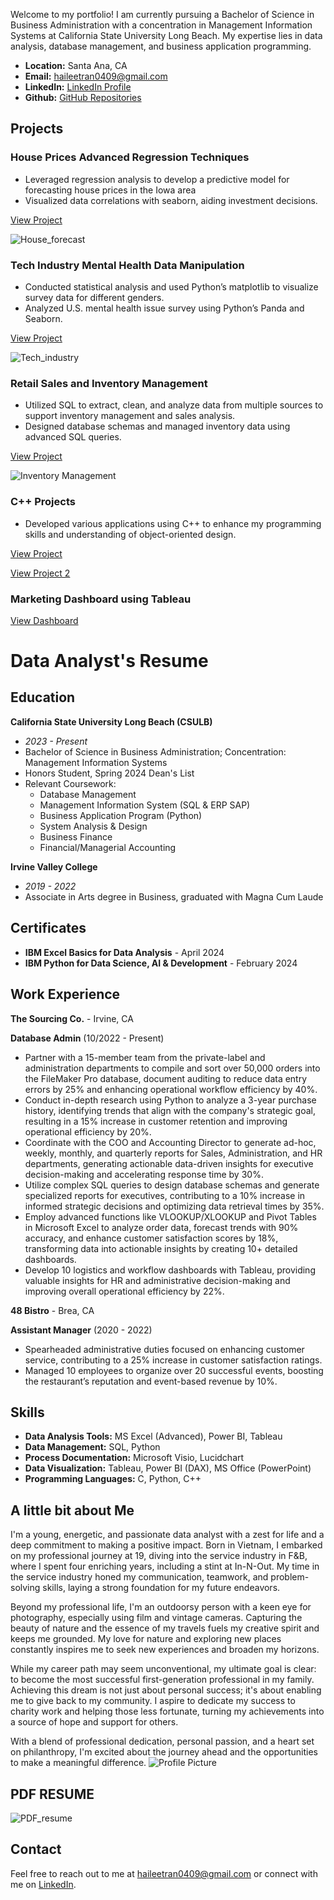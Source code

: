 Welcome to my portfolio! I am currently pursuing a Bachelor of Science in Business Administration with a concentration in Management Information Systems at California State University Long Beach. My expertise lies in data analysis, database management, and business application programming. 
- **Location:** Santa Ana, CA
- **Email:** [haileetran0409@gmail.com](mailto:haileetran0409@gmail.com)
- **LinkedIn:** [LinkedIn Profile](https://www.linkedin.com/in/tuyen-tran-337619234/)
- **Github:** [GitHub Repositories](https://github.com/haileetranvn?tab=repositories)
  
## Projects

### House Prices Advanced Regression Techniques  				     
- Leveraged regression analysis to develop a predictive model for forecasting house prices in the Iowa area
- Visualized data correlations with seaborn, aiding investment decisions.
  
[View Project](https://github.com/haileetranvn/House-Prices-Advanced-Regression-Techniques.git)

![House_forecast](/assets/img/house_prices.png)

### Tech Industry Mental Health Data Manipulation
- Conducted statistical analysis and used Python’s matplotlib to visualize survey data for different genders.
- Analyzed U.S. mental health issue survey using Python’s Panda and Seaborn.

[View Project](https://github.com/haileetranvn/MENTAL-HEALTH-IN-TECH-INDUSTRY-ANALYSIS-AND-VISUAL.git)

![Tech_industry](/assets/img/tech_industry.jpg)  	  

### Retail Sales and Inventory Management
- Utilized SQL to extract, clean, and analyze data from multiple sources to support inventory management and sales analysis.
- Designed database schemas and managed inventory data using advanced SQL queries.
  
[View Project](https://github.com/haileetranvn/SQL.git)

![Inventory Management](/assets/img/inventory_management.png)

### C++ Projects
- Developed various applications using C++ to enhance my programming skills and understanding of object-oriented design.
  
[View Project](https://github.com/haileetranvn/program10.git)

[View Project 2](https://github.com/haileetranvn/C-Project4.git)

### Marketing Dashboard using Tableau
[View Dashboard](https://public.tableau.com/views/MarketingDashboard_17177435198390/LinkedInDashboard?:language=en-US&:sid=&:display_count=n&:origin=viz_share_link)

# Data Analyst's Resume 
## Education

**California State University Long Beach (CSULB)**
- *2023 - Present*
- Bachelor of Science in Business Administration; Concentration: Management Information Systems
- Honors Student, Spring 2024 Dean's List
- Relevant Coursework:
  - Database Management
  - Management Information System (SQL & ERP SAP)
  - Business Application Program (Python)
  - System Analysis & Design
  - Business Finance
  - Financial/Managerial Accounting

**Irvine Valley College**
- *2019 - 2022*
- Associate in Arts degree in Business, graduated with Magna Cum Laude

## Certificates 

- **IBM Excel Basics for Data Analysis** - April 2024
- **IBM Python for Data Science, AI & Development** - February 2024

## Work Experience

**The Sourcing Co.** - Irvine, CA

**Database Admin**                                                                                                                                        (10/2022 - Present)
-	Partner with a 15-member team from the private-label and administration departments to compile and sort over 50,000 orders into the FileMaker Pro database, document auditing to reduce data entry errors by 25% and enhancing operational workflow efficiency by 40%.
-	Conduct in-depth research using Python to analyze a 3-year purchase history, identifying trends that align with the company's strategic goal, resulting in a 15% increase in customer retention and improving operational efficiency by 20%.
-	Coordinate with the COO and Accounting Director to generate ad-hoc, weekly, monthly, and quarterly reports for Sales, Administration, and HR departments, generating actionable data-driven insights for executive decision-making and accelerating response time by 30%.
-	Utilize complex SQL queries to design database schemas and generate specialized reports for executives, contributing to a 10% increase in informed strategic decisions and optimizing data retrieval times by 35%.
-	Employ advanced functions like VLOOKUP/XLOOKUP and Pivot Tables in Microsoft Excel to analyze order data, forecast trends with 90% accuracy, and enhance customer satisfaction scores by 18%, transforming data into actionable insights by creating 10+ detailed dashboards.
-	Develop 10 logistics and workflow dashboards with Tableau, providing valuable insights for HR and administrative decision-making and improving overall operational efficiency by 22%.


**48 Bistro** - Brea, CA

**Assistant Manager**                                                                                                                                            (2020 - 2022)
- Spearheaded administrative duties focused on enhancing customer service, contributing to a 25% increase in customer satisfaction ratings.
-	Managed 10 employees to organize over 20 successful events, boosting the restaurant’s reputation and event-based revenue by 10%.

## Skills

- **Data Analysis Tools:** MS Excel (Advanced), Power BI, Tableau
- **Data Management:** SQL, Python
- **Process Documentation:** Microsoft Visio, Lucidchart
- **Data Visualization:** Tableau, Power BI (DAX), MS Office (PowerPoint)
- **Programming Languages:** C, Python, C++

## A little bit about Me

I'm a young, energetic, and passionate data analyst with a zest for life and a deep commitment to making a positive impact. Born in Vietnam, I embarked on my professional journey at 19, diving into the service industry in F&B, where I spent four enriching years, including a stint at In-N-Out. My time in the service industry honed my communication, teamwork, and problem-solving skills, laying a strong foundation for my future endeavors.

Beyond my professional life, I'm an outdoorsy person with a keen eye for photography, especially using film and vintage cameras. Capturing the beauty of nature and the essence of my travels fuels my creative spirit and keeps me grounded. My love for nature and exploring new places constantly inspires me to seek new experiences and broaden my horizons.

While my career path may seem unconventional, my ultimate goal is clear: to become the most successful first-generation professional in my family. Achieving this dream is not just about personal success; it's about enabling me to give back to my community. I aspire to dedicate my success to charity work and helping those less fortunate, turning my achievements into a source of hope and support for others.

With a blend of professional dedication, personal passion, and a heart set on philanthropy, I'm excited about the journey ahead and the opportunities to make a meaningful difference.
![Profile Picture](/assets/img/profile_picture.jpeg)

## PDF RESUME
![PDF_resume](/assets/img/resume1.png)

## Contact

Feel free to reach out to me at [haileetran0409@gmail.com](mailto:haileetran0409@gmail.com) or connect with me on [LinkedIn](https://www.linkedin.com/in/haileetran).

